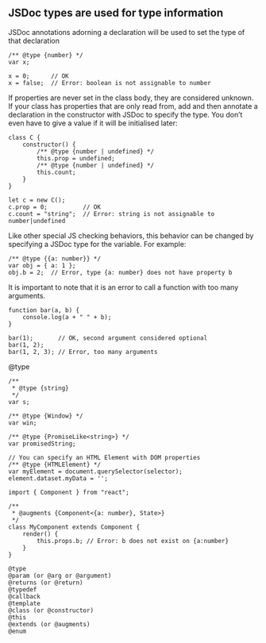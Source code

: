 ## JSDoc types are used for type information #

JSDoc annotations adorning a declaration will be used to set the type of that declaration
```
/** @type {number} */
var x;

x = 0;      // OK
x = false;  // Error: boolean is not assignable to number
```

If properties are never set in the class body, they are considered unknown. If your class has properties that are only read from, add and then annotate a declaration in the constructor with JSDoc to specify the type. You don’t even have to give a value if it will be initialised later:


```
class C {
    constructor() {
        /** @type {number | undefined} */
        this.prop = undefined;
        /** @type {number | undefined} */
        this.count;
    }
}

let c = new C();
c.prop = 0;          // OK
c.count = "string";  // Error: string is not assignable to number|undefined
```

Like other special JS checking behaviors, this behavior can be changed by specifying a JSDoc type for the variable. For example:


```
/** @type {{a: number}} */
var obj = { a: 1 };
obj.b = 2;  // Error, type {a: number} does not have property b
```

It is important to note that it is an error to call a function with too many arguments.

```
function bar(a, b) {
    console.log(a + " " + b);
}

bar(1);       // OK, second argument considered optional
bar(1, 2);
bar(1, 2, 3); // Error, too many arguments
```

@type  
```
/**
 * @type {string}
 */
var s;

/** @type {Window} */
var win;

/** @type {PromiseLike<string>} */
var promisedString;

// You can specify an HTML Element with DOM properties
/** @type {HTMLElement} */
var myElement = document.querySelector(selector);
element.dataset.myData = '';
```


```
import { Component } from "react";

/**
 * @augments {Component<{a: number}, State>}
 */
class MyComponent extends Component {
    render() {
        this.props.b; // Error: b does not exist on {a:number}
    }
}

```

```
@type
@param (or @arg or @argument)
@returns (or @return)
@typedef
@callback
@template
@class (or @constructor)
@this
@extends (or @augments)
@enum
```